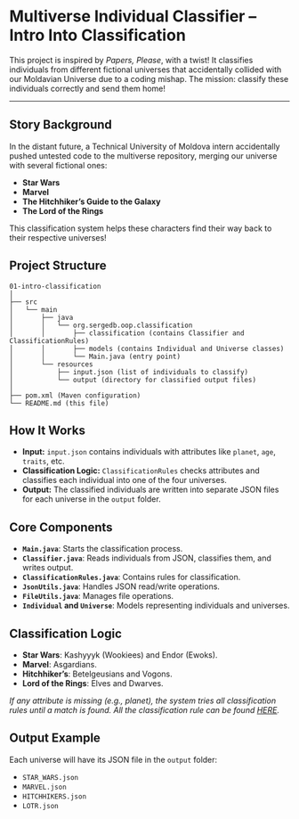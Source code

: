 # **Multiverse Individual Classifier – Intro Into Classification**

This project is inspired by *Papers, Please*, with a twist! It classifies individuals from different fictional universes that accidentally collided with our Moldavian Universe due to a coding mishap. The mission: classify these individuals correctly and send them home!

---

## **Story Background**
In the distant future, a Technical University of Moldova intern accidentally pushed untested code to the multiverse repository, merging our universe with several fictional ones:
- **Star Wars**
- **Marvel**
- **The Hitchhiker’s Guide to the Galaxy**
- **The Lord of the Rings**

This classification system helps these characters find their way back to their respective universes!


## **Project Structure**
```
01-intro-classification
│
├── src
│   └── main
│       ├── java
│       │   └── org.sergedb.oop.classification
│       │       ├── classification (contains Classifier and ClassificationRules)
│       │       ├── models (contains Individual and Universe classes)
│       │       └── Main.java (entry point)
│       └── resources
│           ├── input.json (list of individuals to classify)
│           └── output (directory for classified output files)
│
├── pom.xml (Maven configuration)
└── README.md (this file)
```

## **How It Works**
- **Input:** `input.json` contains individuals with attributes like `planet`, `age`, `traits`, etc.
- **Classification Logic:** `ClassificationRules` checks attributes and classifies each individual into one of the four universes.
- **Output:** The classified individuals are written into separate JSON files for each universe in the `output` folder.

## **Core Components**

- **`Main.java`**: Starts the classification process.
- **`Classifier.java`**: Reads individuals from JSON, classifies them, and writes output.
- **`ClassificationRules.java`**: Contains rules for classification.
- **`JsonUtils.java`**: Handles JSON read/write operations.
- **`FileUtils.java`**: Manages file operations.
- **`Individual` and `Universe`**: Models representing individuals and universes.

## **Classification Logic**
- **Star Wars**: Kashyyyk (Wookiees) and Endor (Ewoks).
- **Marvel**: Asgardians.
- **Hitchhiker’s**: Betelgeusians and Vogons.
- **Lord of the Rings**: Elves and Dwarves.

*If any attribute is missing (e.g., planet), the system tries all classification rules until a match is found. All the classification rule can be found [HERE](classification.md).*

## **Output Example**
Each universe will have its JSON file in the `output` folder:
- `STAR_WARS.json`
- `MARVEL.json`
- `HITCHHIKERS.json`
- `LOTR.json`
